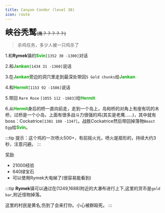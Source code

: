 ```yaml
---
title: Canyon Condor (level 38)
icon: route
---
```

<span style="font-size: 25px;">**峡谷秃鹫**</span>~~(鹰？？？？？)~~

>杀鸡任务，多少人被一只鸡杀了

1.和**Rymek**镇的<font color=00AA00>**Svin**</font>`[1352 30 -1300]`对话

2.和<font color=00AA00>**Jankan**</font>`[1434 31 -1360]`说话

3.在<font color=00AA00>**Jankan**</font>旁边的洞穴里走到最深处带回`5 Gold chunks`给<font color=00AA00>**Jankan**</font>

4.和<font color=00AA00>**Hermit**</font>`[1153 92 -1586]`说话

5.带回 `Rare Rose` `[1055 112 -1683]`给<font color=00AA00>**Hermit**</font>

6.从<font color=00AA00>**Hermit**</font>身后的桥一直向前走，走到一个岛上，岛和桥的对角上有座有坑的木桥，过桥是一个小岛，上面有很多战斗力很强的鸡(其实是老鹰……)，其中就有boss：Cockatrice`[1381 108 -1347]`。战胜Cockatrice然后带回掉落物`Beast Egg`给<font color=00AA00>**Svin**</font>。

:::tip
提示：这个鸡的一次喷火500+，有前摇火光，喷火是扇形的，持续大约3秒，注意闪避。
:::

奖励
+ 21000经验
+ 640绿宝石
+ 可以使用Rymek大电梯了(很容易能看到)
  
:::tip
**Rymek**镇可以通过在(1249,1688)附近的大瀑布进行上下,这里的货币是`gold bar`,附近怪物掉落。

这里的村民是黄名,伤到了会来打你。小心被群殴死。
:::
